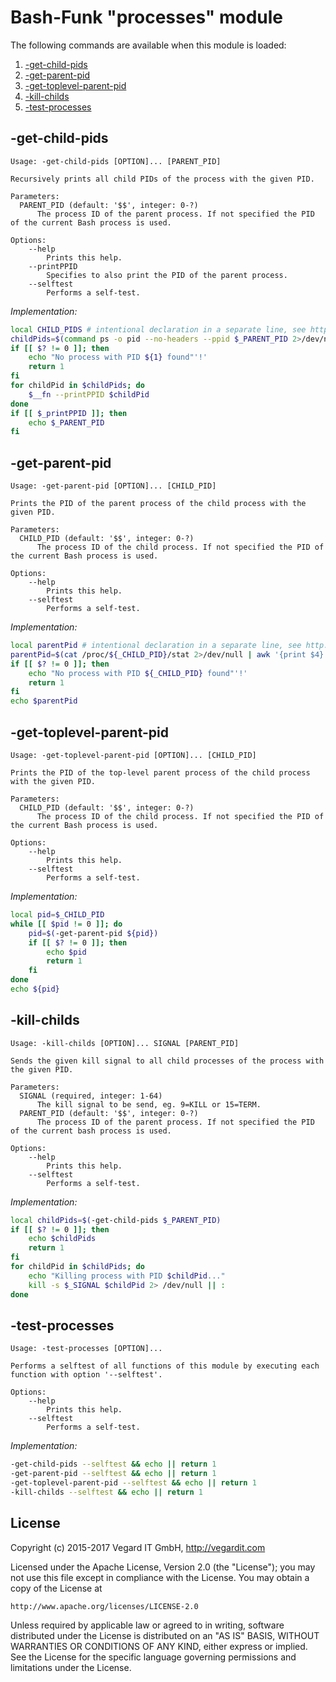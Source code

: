 # Bash-Funk "processes" module

[//]: # (THIS FILE IS GENERATED BY BASH-FUNK GENERATOR)

The following commands are available when this module is loaded:

1. [-get-child-pids](#-get-child-pids)
1. [-get-parent-pid](#-get-parent-pid)
1. [-get-toplevel-parent-pid](#-get-toplevel-parent-pid)
1. [-kill-childs](#-kill-childs)
1. [-test-processes](#-test-processes)

## <a name="-get-child-pids"></a>-get-child-pids

```
Usage: -get-child-pids [OPTION]... [PARENT_PID]

Recursively prints all child PIDs of the process with the given PID.

Parameters:
  PARENT_PID (default: '$$', integer: 0-?)
      The process ID of the parent process. If not specified the PID of the current Bash process is used.

Options:
    --help 
        Prints this help.
    --printPPID 
        Specifies to also print the PID of the parent process.
    --selftest 
        Performs a self-test.
```

*Implementation:*
```bash
local CHILD_PIDS # intentional declaration in a separate line, see http://stackoverflow.com/a/42854176
childPids=$(command ps -o pid --no-headers --ppid $_PARENT_PID 2>/dev/null | sed -e 's!\s!!g'; exit ${PIPESTATUS[0]})
if [[ $? != 0 ]]; then
    echo "No process with PID ${1} found"'!'
    return 1
fi
for childPid in $childPids; do
    $__fn --printPPID $childPid
done
if [[ $_printPPID ]]; then
    echo $_PARENT_PID
fi
```


## <a name="-get-parent-pid"></a>-get-parent-pid

```
Usage: -get-parent-pid [OPTION]... [CHILD_PID]

Prints the PID of the parent process of the child process with the given PID.

Parameters:
  CHILD_PID (default: '$$', integer: 0-?)
      The process ID of the child process. If not specified the PID of the current Bash process is used.

Options:
    --help 
        Prints this help.
    --selftest 
        Performs a self-test.
```

*Implementation:*
```bash
local parentPid # intentional declaration in a separate line, see http://stackoverflow.com/a/42854176
parentPid=$(cat /proc/${_CHILD_PID}/stat 2>/dev/null | awk '{print $4}'; exit ${PIPESTATUS[0]})
if [[ $? != 0 ]]; then
    echo "No process with PID ${_CHILD_PID} found"'!'
    return 1
fi
echo $parentPid
```


## <a name="-get-toplevel-parent-pid"></a>-get-toplevel-parent-pid

```
Usage: -get-toplevel-parent-pid [OPTION]... [CHILD_PID]

Prints the PID of the top-level parent process of the child process with the given PID.

Parameters:
  CHILD_PID (default: '$$', integer: 0-?)
      The process ID of the child process. If not specified the PID of the current Bash process is used.

Options:
    --help 
        Prints this help.
    --selftest 
        Performs a self-test.
```

*Implementation:*
```bash
local pid=$_CHILD_PID
while [[ $pid != 0 ]]; do
    pid=$(-get-parent-pid ${pid})
    if [[ $? != 0 ]]; then
        echo $pid
        return 1
    fi
done
echo ${pid}
```


## <a name="-kill-childs"></a>-kill-childs

```
Usage: -kill-childs [OPTION]... SIGNAL [PARENT_PID]

Sends the given kill signal to all child processes of the process with the given PID.

Parameters:
  SIGNAL (required, integer: 1-64)
      The kill signal to be send, eg. 9=KILL or 15=TERM.
  PARENT_PID (default: '$$', integer: 0-?)
      The process ID of the parent process. If not specified the PID of the current bash process is used.

Options:
    --help 
        Prints this help.
    --selftest 
        Performs a self-test.
```

*Implementation:*
```bash
local childPids=$(-get-child-pids $_PARENT_PID)
if [[ $? != 0 ]]; then
    echo $childPids
    return 1
fi
for childPid in $childPids; do
    echo "Killing process with PID $childPid..."
    kill -s $_SIGNAL $childPid 2> /dev/null || :
done
```


## <a name="-test-processes"></a>-test-processes

```
Usage: -test-processes [OPTION]...

Performs a selftest of all functions of this module by executing each function with option '--selftest'.

Options:
    --help 
        Prints this help.
    --selftest 
        Performs a self-test.
```

*Implementation:*
```bash
-get-child-pids --selftest && echo || return 1
-get-parent-pid --selftest && echo || return 1
-get-toplevel-parent-pid --selftest && echo || return 1
-kill-childs --selftest && echo || return 1
```


## <a name="license"></a>License

Copyright (c) 2015-2017 Vegard IT GmbH, http://vegardit.com

Licensed under the Apache License, Version 2.0 (the "License");
you may not use this file except in compliance with the License.
You may obtain a copy of the License at

    http://www.apache.org/licenses/LICENSE-2.0

Unless required by applicable law or agreed to in writing, software
distributed under the License is distributed on an "AS IS" BASIS,
WITHOUT WARRANTIES OR CONDITIONS OF ANY KIND, either express or implied.
See the License for the specific language governing permissions and
limitations under the License.

